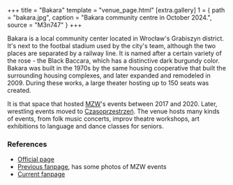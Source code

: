 +++
title = "Bakara"
template = "venue_page.html"
[extra.gallery]
1 = { path = "bakara.jpg", caption = "Bakara community centre in October 2024.", source = "M3n747" }
+++

Bakara is a local community center located in Wrocław's Grabiszyn district. It's next to the footbal stadium used by the city's team, although the two places are separated by a railway line.
It is named after a certain variety of the rose - the Black Baccara, which has a distinctive dark burgundy color.
Bakara was built in the 1970s by the same housing cooperative that built the surrounding housing complexes, and later expanded and remodeled in 2009. During these works, a large theater hosting up to 150 seats was created.

It is that space that hosted [MZW](@/o/mzw.md)'s events between 2017 and 2020. Later, wrestling events moved to [Czasoprzestrzeń](@/v/czasoprzestrzen.md).
The venue hosts many kinds of events, from folk music concerts, improv theatre workshops, art exhibitions to language and dance classes for seniors.

### References

* [Official page](https://bakara.pl/)
* [Previous fanpage](https://www.facebook.com/dkbakarajbrodzinski/), has some photos of MZW events
* [Current fanpage](https://www.facebook.com/ckiebakara)
